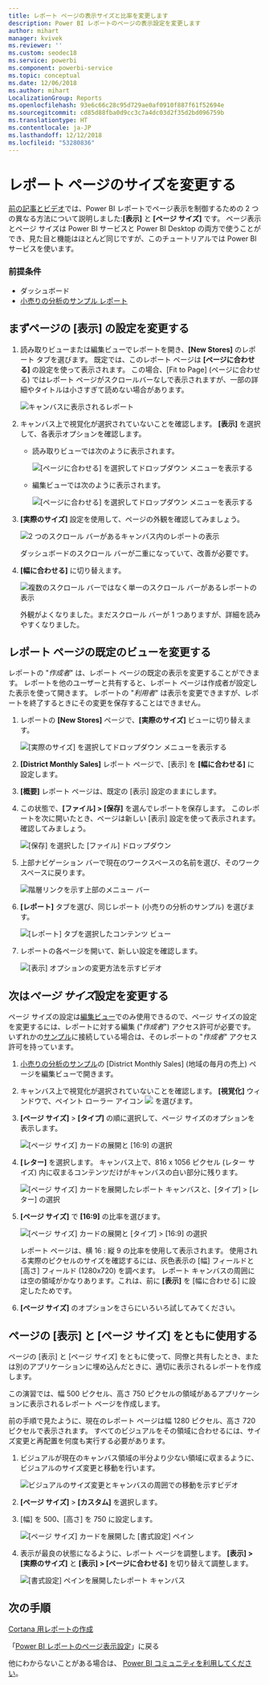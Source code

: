 ```yaml
---
title: レポート ページの表示サイズと比率を変更します
description: Power BI レポートのページの表示設定を変更します
author: mihart
manager: kvivek
ms.reviewer: ''
ms.custom: seodec18
ms.service: powerbi
ms.component: powerbi-service
ms.topic: conceptual
ms.date: 12/06/2018
ms.author: mihart
LocalizationGroup: Reports
ms.openlocfilehash: 93e6c66c28c95d729ae0af0910f887f61f52694e
ms.sourcegitcommit: cd85d88fba0d9cc3c7a4dc03d2f35d2bd096759b
ms.translationtype: HT
ms.contentlocale: ja-JP
ms.lasthandoff: 12/12/2018
ms.locfileid: "53280836"
---
```

# <a name="change-the-size-of-a-report-page"></a>レポート ページのサイズを変更する
[前の記事とビデオ](../power-bi-report-display-settings.md)では、Power BI レポートでページ表示を制御するための 2 つの異なる方法について説明しました:**[表示]** と **[ページ サイズ]** です。 ページ表示とページ サイズは Power BI サービスと Power BI Desktop の両方で使うことができ、見た目と機能はほとんど同じですが、このチュートリアルでは Power BI サービスを使います。

### <a name="prerequisites"></a>前提条件
- ダッシュボード   
- [小売りの分析のサンプル レポート](../sample-retail-analysis.md)

## <a name="first-lets-change-the-page-view-setting"></a>まずページの [表示] の設定を変更する

1. 読み取りビューまたは編集ビューでレポートを開き、**[New Stores]** のレポート タブを選びます。 既定では、このレポート ページは **[ページに合わせる]** の設定を使って表示されます。  この場合、\[Fit to Page] \(ページに合わせる) ではレポート ページがスクロールバーなしで表示されますが、一部の詳細やタイトルは小さすぎて読めない場合があります。

   ![キャンバスに表示されるレポート](media/end-user-report-view/pbi_fit_to_page.png)
2. キャンバス上で視覚化が選択されていないことを確認します。 **[表示]** を選択して、各表示オプションを確認します。

   * 読み取りビューでは次のように表示されます。

     ![[ページに合わせる] を選択してドロップダウン メニューを表示する](media/end-user-report-view/power-bi-page-view-menu-new.png)
   * 編集ビューでは次のように表示されます。

     ![[ページに合わせる] を選択してドロップダウン メニューを表示する](media/end-user-report-view/power-bi-view-editing-view.png)

3. **[実際のサイズ]** 設定を使用して、ページの外観を確認してみましょう。

   ![2 つのスクロール バーがあるキャンバス内のレポートの表示](media/end-user-report-view/power-bi-actal-size2.png)

   ダッシュボードのスクロール バーが二重になっていて、改善が必要です。
4. **[幅に合わせる]** に切り替えます。

   ![複数のスクロール バーではなく単一のスクロール バーがあるレポートの表示](media/end-user-report-view/pbi_fit_to_width.png)

   外観がよくなりました。まだスクロール バーが 1 つありますが、詳細を読みやすくなりました。

## <a name="change-the-default-view-for-a-report-page"></a>レポート ページの既定のビューを変更する
レポートの "*作成者*" は、レポート ページの既定の表示を変更することができます。 レポートを他のユーザーと共有すると、レポート ページは作成者が設定した表示を使って開きます。 レポートの "*利用者*" は表示を変更できますが、レポートを終了するときにその変更を保存することはできません。

1. レポートの **[New Stores]** ページで、**[実際のサイズ]** ビューに切り替えます。

   ![[実際のサイズ] を選択してドロップダウン メニューを表示する](media/end-user-report-view/power-bi-actual-size.png)

2. **[District Monthly Sales]** レポート ページで、[表示] を **[幅に合わせる]** に設定します。

3. **[概要]** レポート ページは、既定の [表示] 設定のままにします。

4. この状態で、**[ファイル] > [保存]** を選んでレポートを保存します。 このレポートを次に開いたとき、ページは新しい [表示] 設定を使って表示されます。 確認してみましょう。

   ![[保存] を選択した [ファイル] ドロップダウン](media/end-user-report-view/power-bi-save.png)
3. 上部ナビゲーション バーで現在のワークスペースの名前を選び、そのワークスペースに戻ります。  

   ![階層リンクを示す上部のメニュー バー](media/end-user-report-view/power-bi-my-workspace.png)
4. **[レポート]** タブを選び、同じレポート (小売りの分析のサンプル) を選びます。

    ![[レポート] タブを選択したコンテンツ ビュー](media/end-user-report-view/power-bi-new-report2.png)
5. レポートの各ページを開いて、新しい設定を確認します。

   ![[表示] オプションの変更方法を示すビデオ](media/end-user-report-view/power-bi-page-view.gif)

## <a name="now-lets-explore-the-page-size-setting"></a>次は*ページ サイズ*設定を変更する
ページ サイズの設定は[編集ビュー](../service-interact-with-a-report-in-editing-view.md)でのみ使用できるので、ページ サイズの設定を変更するには、レポートに対する編集 ("*作成者*") アクセス許可が必要です。 いずれかの[サンプル](../sample-datasets.md)に接続している場合は、そのレポートの "*作成者*" アクセス許可を持っています。

1. [小売りの分析のサンプル](../sample-retail-analysis.md)の \[District Monthly Sales] \(地域の毎月の売上) ページを編集ビューで開きます。
2. キャンバス上で視覚化が選択されていないことを確認します。  **[視覚化]** ウィンドウで、ペイント ローラー アイコン ![](media/end-user-report-view/power-bi-paintroller.png) を選びます。
3. **[ページ サイズ]** &gt; **[タイプ]** の順に選択して、ページ サイズのオプションを表示します。

   ![[ページ サイズ] カードの展開と [16:9] の選択](media/end-user-report-view/power-bi-page-size-menu-new.png)
4. **[レター]** を選択します。  キャンバス上で、816 x 1056 ピクセル (レター サイズ) 内に収まるコンテンツだけがキャンバスの白い部分に残ります。

   ![[ページ サイズ] カードを展開したレポート キャンバスと、[タイプ] > [レター] の選択](media/end-user-report-view/power-bi-letter-new.png)
5. **[ページ サイズ]** で **[16:9]** の比率を選びます。

   ![[ページ サイズ] カードの展開と [タイプ] > [16:9] の選択](media/end-user-report-view/power-bi-16-to-9-new.png)

   レポート ページは、横 16 : 縦 9 の比率を使用して表示されます。 使用される実際のピクセルのサイズを確認するには、灰色表示の [幅] フィールドと [高さ] フィールド (1280x720) を調べます。 レポート キャンバスの周囲には空の領域がかなりあります。これは、前に **[表示]** を [幅に合わせる] に設定したためです。
7. **[ページ サイズ]** のオプションをさらにいろいろ試してみてください。

## <a name="use-page-view-and-page-size-together"></a>ページの [表示] と [ページ サイズ] をともに使用する
ページの [表示] と [ページ サイズ] をともに使って、同僚と共有したとき、または別のアプリケーションに埋め込んだときに、適切に表示されるレポートを作成します。

この演習では、幅 500 ピクセル、高さ 750 ピクセルの領域があるアプリケーションに表示されるレポート ページを作成します。

前の手順で見たように、現在のレポート ページは幅 1280 ピクセル、高さ 720 ピクセルで表示されます。 すべてのビジュアルをその領域に合わせるには、サイズ変更と再配置を何度も実行する必要があります。

1. ビジュアルが現在のキャンバス領域の半分より少ない領域に収まるように、ビジュアルのサイズ変更と移動を行います。

    ![ビジュアルのサイズ変更とキャンバスの周囲での移動を示すビデオ](media/end-user-report-view/power-bi-custom-view.gif)
2. **[ページ サイズ]** &gt; **[カスタム]** を選択します。
3. [幅] を 500、[高さ] を 750 に設定します。

    ![[ページ サイズ] カードを展開した [書式設定] ペイン](media/end-user-report-view/power-bi-custom-new.png)
4. 表示が最良の状態になるように、レポート ページを調整します。 **[表示] > [実際のサイズ]** と **[表示] > [ページに合わせる]** を切り替えて調整します。

    ![[書式設定] ペインを展開したレポート キャンバス](media/end-user-report-view/power-bi-final-new.png)

## <a name="next-steps"></a>次の手順
[Cortana 用レポートの作成](../service-cortana-answer-cards.md)

「[Power BI レポートのページ表示設定](../power-bi-report-display-settings.md)」に戻る

他にわからないことがある場合は、 [Power BI コミュニティを利用してください](http://community.powerbi.com/)。
